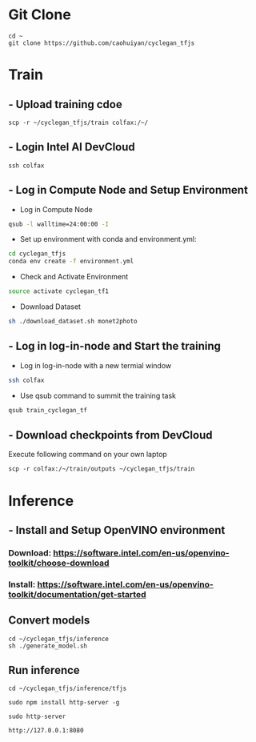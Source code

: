 # Git Clone
```
cd ~
git clone https://github.com/caohuiyan/cyclegan_tfjs
```

# Train

## - Upload training cdoe
```
scp -r ~/cyclegan_tfjs/train colfax:/~/
```

## - Login Intel AI DevCloud
```
ssh colfax
```

## - Log in Compute Node and Setup Environment
- Log in Compute Node
```bash
qsub -l walltime=24:00:00 -I
```
- Set up environment with conda and environment.yml:
```bash
cd cyclegan_tfjs
conda env create -f environment.yml
```
- Check and Activate Environment
```bash
source activate cyclegan_tf1
```
- Download Dataset
```bash
sh ./download_dataset.sh monet2photo
```

## - Log in log-in-node and Start the training
- Log in log-in-node with a new termial window
```bash
ssh colfax
```
- Use qsub command to summit the training task
```bash
qsub train_cyclegan_tf
```

## - Download checkpoints from DevCloud
Execute following command on your own laptop
```
scp -r colfax:/~/train/outputs ~/cyclegan_tfjs/train
```

# Inference

## - Install and Setup OpenVINO environment
### Download: https://software.intel.com/en-us/openvino-toolkit/choose-download
### Install: https://software.intel.com/en-us/openvino-toolkit/documentation/get-started

## Convert models
```
cd ~/cyclegan_tfjs/inference
sh ./generate_model.sh
```

## Run inference
```
cd ~/cyclegan_tfjs/inference/tfjs

sudo npm install http-server -g

sudo http-server

http://127.0.0.1:8080

```

